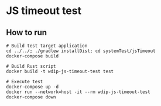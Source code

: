 JS timeout test
==========

## How to run

```
# Build test target application
cd ../../; ./gradlew installDist; cd systemTest/jsTimeout
docker-compose build

# Build Rust script
docker build -t wdip-js-timeout-test test

# Execute test
docker-compose up -d
docker run --network=host -it --rm wdip-js-timeout-test
docker-compose down
```
